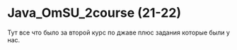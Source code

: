 # Java_OmSU_2course (21-22)

Тут все что было за второй курс по джаве
плюс задания которые были у нас.
